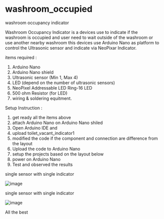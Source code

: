 # washroom_occupied
washroom occupancy indicator

Washroom Occupancy Indicator is a devices use to indicate if the washroom is occupied and user need to wait outside of the washroom or use another nearby washroom 
this devices use Arduino Nano as platform to control the Ultrasonic sensor and indicate via NeoPixar Indicator. 

items required :  
1. Arduino Nano 
2. Arduino Nano shield 
3. Ultrasonic sensor (Min 1, Max 4)
4. LED (depend on the number of ultrasonic sensors)
5. NeoPixel Addressable LED Ring-16 LED
6. 500 ohm Resistor (for LED)
7. wiring & soldering equitment. 


Setup Instruction : 
1. get ready all the items above 
2. attach Arduino Nano on Arduino Nano shiled 
3. Open Arduino IDE and 
4. upload toilet_vacant_indicator1 
5. modified the code if the component and connection are difference from the layout 
6. Upload the code to Arduino Nano
7. setup the projects based on the layout below
8. power on Arduino Nano
9. Test and observed the results


single sensor with single indicator 

![image](https://user-images.githubusercontent.com/12832767/109419024-40c55a00-7a06-11eb-815b-dd4678db128a.png)

single sensor with single indicator 

![image](https://user-images.githubusercontent.com/12832767/109419043-6ce0db00-7a06-11eb-99af-a3758649ead1.png)




All the best

